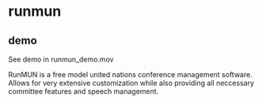 # runmun

## demo
See demo in runmun_demo.mov

RunMUN is a free model united nations conference management software. Allows for very extensive customization while also providing all neccessary committee features and speech management.
